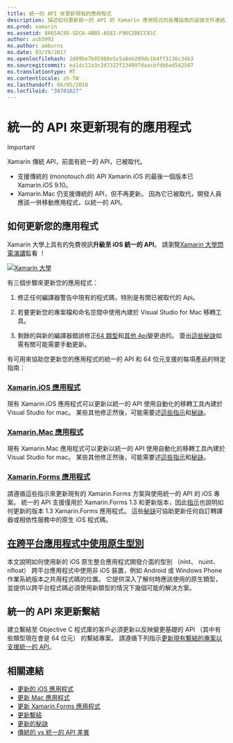 ```yaml
---
title: 統一的 API 來更新現有的應用程式
description: 描述如何更新統一的 API 的 Xamarin 應用程式的各種指南的這個文件連結。 其中也會討論 Xamarin.iOS 應用程式，Xamarin.Mac 應用程式。 跨平台應用程式和繫結的專案中的原生類型的 Xamarin.Forms 應用程式。
ms.prod: xamarin
ms.assetid: 8A654C95-5DCA-4BB5-A582-F96C2BECC81C
author: asb3993
ms.author: amburns
ms.date: 03/29/2017
ms.openlocfilehash: 2d09be7b85980e5c5a8eb209dc1b4ff3136c34b3
ms.sourcegitcommit: ea1dc12a3c2d7322f234997daacbfdb6ad542507
ms.translationtype: MT
ms.contentlocale: zh-TW
ms.lasthandoff: 06/05/2018
ms.locfileid: "34781627"
---
```

# <a name="updating-existing-apps-to-the-unified-api"></a>統一的 API 來更新現有的應用程式

> [!IMPORTANT]
> Xamarin 傳統 API，前面有統一的 API，已被取代。 
> - 支援傳統的 (monotouch.dll) API Xamarin.iOS 的最後一個版本已 Xamarin.iOS 9.10。
> - Xamarin.Mac 仍支援傳統的 API，但不再更新。 因為它已被取代，開發人員應該一併移動應用程式，以統一的 API。

## <a name="how-to-update-your-apps"></a>如何更新您的應用程式

Xamarin 大學上具有的免費視訊**升級至 iOS 統一的 API**。 請瀏覽[Xamarin 大學閃電演講](http://university.xamarin.com/lightninglectures)監看 ！

[ ![](updating-apps-images/xamu-video-sml.png "Xamarin 大學")](http://university.xamarin.com/lightninglectures)

有三個步驟來更新您的應用程式：

1. 修正任何編譯器警告中現有的程式碼，特別是有關已被取代的 Api。

2. 若要更新您的專案檔和命名空間中使用內建於 Visual Studio for Mac 移轉工具。

3. 剩餘的與新的編譯器錯誤修正[64 類型](~/cross-platform/macios/nativetypes.md)和[其他 Api](~/cross-platform/macios/unified/overview.md#deprecated-typos)變更過的。 簽出[這些秘訣](~/cross-platform/macios/unified/updating-tips.md)如需有關可能需要手動更新。

有可用來協助您更新您的應用程式的統一的 API 和 64 位元支援的每項產品的特定指南：

### <a name="xamarinios-appscross-platformmaciosunifiedupdating-ios-appsmd"></a>[Xamarin.iOS 應用程式](~/cross-platform/macios/unified/updating-ios-apps.md)

現有 Xamarin.iOS 應用程式可以更新以統一的 API 使用自動化的移轉工具內建於 Visual Studio for mac。 某些其他修正然後，可能需要述[這些指示](~/cross-platform/macios/unified/updating-ios-apps.md)和[秘訣](~/cross-platform/macios/unified/updating-tips.md)。

###  <a name="xamarinmac-appscross-platformmaciosunifiedupdating-mac-appsmd"></a>[Xamarin.Mac 應用程式](~/cross-platform/macios/unified/updating-mac-apps.md)

現有 Xamarin.Mac 應用程式可以更新以統一的 API 使用自動化的移轉工具內建於 Visual Studio for mac。 某些其他修正然後，可能需要述[這些指示](~/cross-platform/macios/unified/updating-mac-apps.md)和[秘訣](~/cross-platform/macios/unified/updating-tips.md)。

###  <a name="xamarinforms-appscross-platformmaciosunifiedupdating-xamarin-forms-appsmd"></a>[Xamarin.Forms 應用程式](~/cross-platform/macios/unified/updating-xamarin-forms-apps.md)

請遵循這些指示來更新現有的 Xamarin.Forms 方案與使用統一的 API 的 iOS 專案。 統一的 API 支援僅用於 Xamarin.Forms 1.3 和更新版本，因此[指示](~/cross-platform/macios/unified/updating-xamarin-forms-apps.md)也說明如何更新的版本 1.3 Xamarin.Forms 應用程式。 這些[秘訣](~/cross-platform/macios/unified/updating-tips.md)可協助更新任何自訂轉譯器或相依性服務中的原生 iOS 程式碼。

## <a name="working-with-native-types-in-cross-platform-appscross-platformmaciosnativetypesmd"></a>[在跨平台應用程式中使用原生型別](~/cross-platform/macios/nativetypes.md)

本文說明如何使用新的 iOS 原生整合應用程式開發介面的型別 （nint、 nuint、 nfloat） 跨平台應用程式中使用非 iOS 裝置，例如 Android 或 Windows Phone 作業系統版本之共用程式碼的位置。 它提供深入了解何時應該使用的原生類型，並提供以跨平台程式碼必須使用新類型的情況下幾個可能的解決方案。

## <a name="update-bindings-to-the-unified-api"></a>統一的 API 來更新繫結

建立繫結至 Objective C 程式庫的客戶必須更新以反映變更基礎的 API （其中有些類型現在會是 64 位元） 的繫結專案。
請遵循下列指示[更新現有繫結的專案以支援統一的 API](~/cross-platform/macios/unified/update-binding.md)。

## <a name="related-links"></a>相關連結

- [更新的 iOS 應用程式](~/cross-platform/macios/unified/updating-ios-apps.md)
- [更新 Mac 應用程式](~/cross-platform/macios/unified/updating-mac-apps.md)
- [更新 Xamarin.Forms 應用程式](~/cross-platform/macios/unified/updating-xamarin-forms-apps.md)
- [更新繫結](~/cross-platform/macios/unified/update-binding.md)
- [更新的秘訣](~/cross-platform/macios/unified/updating-tips.md)
- [傳統的 vs 統一的 API 差異](https://developer.xamarin.com/releases/ios/api_changes/classic-vs-unified-8.6.0/)
